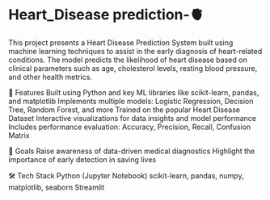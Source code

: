# Heart_Disease prediction-🫀
This project presents a Heart Disease Prediction System built using machine learning techniques to assist in the early diagnosis of heart-related conditions. The model predicts the likelihood of heart disease based on clinical parameters such as age, cholesterol levels, resting blood pressure, and other health metrics.

🚀 Features
Built using Python and key ML libraries like scikit-learn, pandas, and matplotlib
Implements multiple models: Logistic Regression, Decision Tree, Random Forest, and more
Trained on the popular Heart Disease Dataset
Interactive visualizations for data insights and model performance
Includes performance evaluation: Accuracy, Precision, Recall, Confusion Matrix

🎯 Goals
Raise awareness of data-driven medical diagnostics
Highlight the importance of early detection in saving lives

🛠️ Tech Stack
Python (Jupyter Notebook)
scikit-learn, pandas, numpy, matplotlib, seaborn
Streamlit
